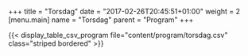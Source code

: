 +++
title = "Torsdag"
date = "2017-02-26T20:45:51+01:00"
weight = 2
[menu.main]
name = "Torsdag"
parent = "Program"
+++

<!--##### Program Følger senere-->


{{< display_table_csv_program file="content/program/torsdag.csv" class="striped bordered" >}}
